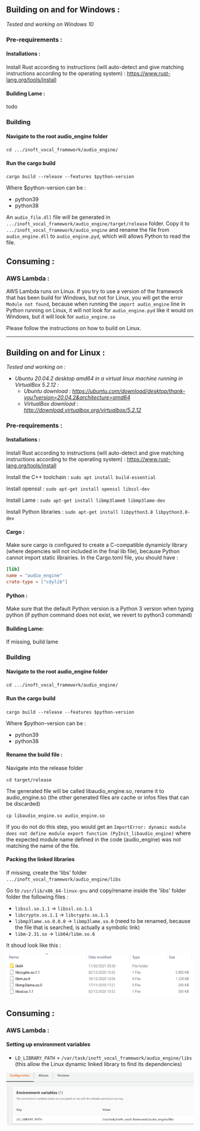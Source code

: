 ## Building on and for Windows :

*Tested and working on Windows 10*

### Pre-requirements :

#### Installations :

Install Rust according to instructions (will auto-detect and give matching instructions according to the operating system) : https://www.rust-lang.org/tools/install

#### Building Lame :

todo



### Building

#### Navigate to the root audio_engine folder

`cd .../inoft_vocal_framework/audio_engine/`

#### Run the cargo build 

`cargo build --release --features $python-version`

Where $python-version can be :

- python39
- python38

An `audio_file.dll` file will be generated in `.../inoft_vocal_framework/audio_engine/target/release` folder. Copy it to `.../inoft_vocal_framework/audio_engine` and rename the file from `audio_engine.dll` to `audio_engine.pyd`, which will allows Python to read the file.



## Consuming :

### AWS Lambda :

AWS Lambda runs on Linux. If you try to use a version of the framework that has been build for Windows, but not for Linux, you will get the error `Module not found`, because when running the `import audio_engine` line in Python running on Linux, it will not look for `audio_engine.pyd` like it would on Windows, but it will look for `audio_engine.so`

Please follow the instructions on how to build on Linux. 



---



## Building on and for Linux :

*Tested and working on :*

- *Ubuntu 20.04.2 desktop amd64 in a virtual linux machine running in VirtualBox 5.2.12 :*
  - *Ubuntu download : https://ubuntu.com/download/desktop/thank-you?version=20.04.2&architecture=amd64*
  - *VirtualBox download : http://download.virtualbox.org/virtualbox/5.2.12*

### Pre-requirements : 

#### Installations :

Install Rust according to instructions (will auto-detect and give matching instructions according to the operating system) : https://www.rust-lang.org/tools/install

Install the C++ toolchain : `sudo apt install build-essential`

Install openssl : `sudo apt-get install openssl libssl-dev`

Install Lame : `sudo apt-get install libmp3lame0 libmp3lame-dev`

Install Python libraries : `sudo apt-get install libpython3.8 libpython3.8-dev`

#### Cargo :

Make sure cargo is configured to create a C-compatible dynamicly library (where depencies will not included in the final lib file), because Python cannot import static librairies. In the Cargo.toml file, you should have : 

```toml
[lib]
name = "audio_engine"
crate-type = ["cdylib"]
```

#### Python :

Make sure that the default Python version is a Python 3 version when typing python (if python command does not exist, we revert to python3 command)

#### Building Lame:

If missing, build lame



### Building

#### Navigate to the root audio_engine folder

`cd .../inoft_vocal_framework/audio_engine/`

#### Run the cargo build 

`cargo build --release --features $python-version`

Where $python-version can be :

- python39
- python38

#### Rename the build file : 

Navigate into the release folder

`cd target/release` 

The generated file will be called libaudio_engine.so, rename it to audio_engine.so (the other generated files are cache or infos files that can be discarded)

`cp libaudio_engine.so audio_engine.so` 

If you do not do this step, you would  get an `ImportError: dynamic module does not define module export function (PyInit_libaudio_engine)` where the expected module name defined in the code (audio_engine) was not matching the name of the file.

#### Packing the linked libraries

If missing, create the 'libs' folder `.../inoft_vocal_framework/audio_engine/libs`

Go to `/usr/lib/x86_64-linux-gnu` and copy/rename inside the 'libs' folder folder the following files : 

- `libssl.so.1.1` -> `libssl.so.1.1`
- `libcrypto.so.1.1` -> `libcrypto.so.1.1`
- `libmp3lame.so.0.0.0` -> `libmp3lame.so.0` (need to be renamed, because the file that is searched, is actually a symbolic link)
- `libm-2.31.so` -> `lib64/libm.so.6`

It shoud look like this : 

![](assets/LinuxLibsFolderContent.PNG)



## Consuming :

### AWS Lambda :

#### Setting up environment variables

- ` LD_LIBRARY_PATH ` = ` /var/task/inoft_vocal_framework/audio_engine/libs ` (this allow the Linux dynamic linked library to find its dependencies)

![](assets/AwsLambdaEnvironmentVariables.PNG)





